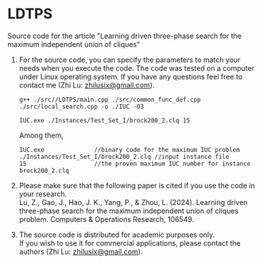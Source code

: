 # LDTPS
Source code for the article "Learning driven three-phase search for the maximum independent union of cliques"

1. For the source code, you can specify the parameters to match your needs when you execute the code. The code was tested on a computer under Linux operating system. If you have any questions feel free to contact me (Zhi Lu: zhilusix@gmail.com).     
   
   ```
   g++ ./src//LDTPS/main.cpp ./src/common_func_def.cpp ./src/local_search.cpp -o ./IUC -O3
   ```
   ```
   IUC.exe ./Instances/Test_Set_I/brock200_2.clq 15
   ```
   Among them,  
   ```
   IUC.exe              //binary code for the maximum IUC problem
   ./Instances/Test_Set_I/brock200_2.clq //input instance file
   15                   //the proven maximum IUC number for instance brock200_2.clq
   ```
  
2. Please make sure that the following paper is cited if you use the code in your research.    
   Lu, Z., Gao, J., Hao, J. K., Yang, P., & Zhou, L. (2024). Learning driven three-phase search for the maximum independent union of cliques problem. Computers & Operations Research, 106549.

3. The source code is distributed for academic purposes only.    
   If you wish to use it for commercial applications, please contact the authors (Zhi Lu: zhilusix@gmail.com).  

